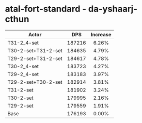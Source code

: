 # atal-fort-standard - da-yshaarj-cthun
| Actor | DPS | Increase |
|---|:---:|:---:|
|T31-2_4-set|187216|6.26%|
|T30-2-set+T31-2-set|184635|4.79%|
|T29-2-set+T31-2-set|184617|4.78%|
|T30-2_4-set|183723|4.27%|
|T29-2_4-set|183183|3.97%|
|T29-2-set+T30-2-set|182914|3.81%|
|T31-2-set|181902|3.24%|
|T30-2-set|179995|2.16%|
|T29-2-set|179559|1.91%|
|Base|176193|0.00%|
